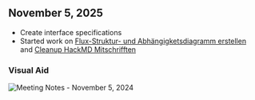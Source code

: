 ## November 5, 2025

- Create interface specifications
- Started work on
    [Flux-Struktur- und Abhängigketsdiagramm erstellen](https://github.com/orgs/food2gether/projects/2/views/4?pane=issue&itemId=85945718&issue=food2gether%7Cdocumentation%7C3) and
    [Cleanup HackMD Mitschrifften](https://github.com/orgs/food2gether/projects/2/views/4?pane=issue&itemId=85906118&issue=food2gether%7Cdocumentation%7C1)

### Visual Aid

![Meeting Notes - November 5, 2024](https://hackmd.io/_uploads/SynDOswbke.jpg)
